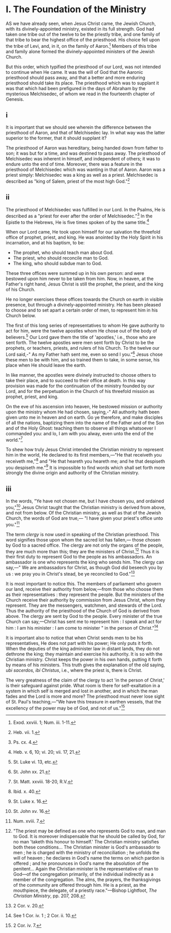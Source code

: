 # I. The Foundation of the Ministry

AS we have already seen, when Jesus Christ came, the Jewish Church, with its divinely-appointed ministry, existed in its full strength. God had taken one tribe out of the twelve to be the priestly tribe, and one family of that tribe to bear the highest office of the priesthood. His choice fell upon the tribe of Levi, and, in it, on the family of Aaron.[^1] Members of this tribe and family alone formed the divinely-appointed ministers of the Jewish Church.

But this order, which typified the priesthood of our Lord, was not intended to continue when He came. It was the will of God that the Aaronic priesthood should pass away, and that a better and more enduring priesthood should take its place. The priesthood which was to supplant it was that which had been prefigured in the days of Abraham by the mysterious Melchisedec, of whom we read in the fourteenth chapter of Genesis.

## i

It is important that we should see wherein the difference between the priesthood of Aaron, and that of Melchisedec lay. In what way was the latter superior to the former, that it should supplant it?

The priesthood of Aaron was hereditary, being handed down from father to son; it was but for a time, and was destined to pass away. The priesthood of Melchisedec was inherent in himself, and independent of others; it was to endure unto the end of time. Moreover, there was a feature in the priesthood of Melchisedec which was wanting in that of Aaron. Aaron was a priest simply: Melchisedec was a king as well as a priest. Melchisedec is described as "king of Salem, priest of the most high God."[^2]

## ii

The priesthood of Melchisedec was fulfilled in our Lord. In the Psalms, He is described as a "priest for ever after the order of Melchisedec."[^3] In the Epistle to the Hebrews, He is five times spoken of by the same title.[^4]

When our Lord came, He took upon himself for our salvation the threefold office of prophet, priest, and king. He was anointed by the Holy Spirit in his incarnation, and at his baptism, to be:

- The prophet, who should teach man about God.
- The priest, who should reconcile man to God.
- The king, who should subdue man to God.

These three offices were summed up in his own person: and were bestowed upon him never to be taken from him. Now, in heaven, at the Father's right hand, Jesus Christ is still the prophet, the priest, and the king of his Church.

He no longer exercises these offices towards the Church on earth in visible presence, but through a divinely-appointed ministry. He has been pleased to choose and to set apart a certain order of men, to represent him in his Church below.

The first of this long series of representatives to whom He gave authority to act for him, were the twelve apostles whom He chose out of the body of believers.[^5] Our Lord gave them the title of 'apostles,' i.e., those who are sent forth. The twelve apostles were men sent forth by Christ to be the prophets, or teachers, priests, and rulers of his Church. To the twelve our Lord said,-" As my Father hath sent me, even so send I you."[^6] Jesus chose these men to be with him, and so trained them to take, in some sense, his place when He should leave the earth.

In like manner, the apostles were divinely instructed to choose others to take their place, and to succeed to their office at death. In this way provision was made for the continuation of the ministry founded by our Lord, and for the perpetuation in the Church of his threefold mission as prophet, priest, and king.

On the eve of his ascension into heaven, He bestowed mission or authority upon the ministry whom He had chosen, saying,-" All authority hath been given unto me in heaven and on earth. Go ye therefore, and make disciples of all the nations, baptizing them into the name of the Father and of the Son and of the Holy Ghost: teaching them to observe all things whatsoever I commanded you: and lo, I am with you alway, even unto the end of the world."[^7]

To shew how truly Jesus Christ intended the Christian ministry to represent him in the world, He declared to its first members,—"He that receiveth you receiveth me,"[^8] and "He that heareth you heareth me; and he that despiseth you despiseth me."[^9] It is impossible to find words which shall set forth more strongly the divine origin and authority of the Christian ministry.

## iii

In the words, "Ye have not chosen me, but I have chosen you, and ordained you,"[^10] Jesus Christ taught that the Christian ministry is derived from above, and not from below. Of the Christian ministry, as well as that of the Jewish Church, the words of God are true,— "I have given your priest's office unto you."[^11]

The term *clergy* is now used in speaking of the Christian priesthood. This word signifies those upon whom the sacred lot has fallen,— those chosen by God to a sacred office. The clergy are not only the organs of the people, they are much more than this; they are the ministers of Christ.[^12] Thus it is their first duty to represent God to the people as his ambassadors. An ambassador is one who represents the king who sends him. The clergy can say,—" We are ambassadors for Christ, as though God did beseech you by us : we pray you in Christ's stead, be ye reconciled to God."[^13]

It is most important to notice this. The members of parliament who govern our land, receive their authority from below,—from those who choose them as their representatives : they represent the people. But the ministers of the Church receive their authority by commission from Jesus Christ, whom they represent. They are the messengers, watchmen, and stewards of the Lord. Thus the authority of the priesthood of the Church of God is derived from above. The clergy are sent by God to the people. Every minister of the true Church can say,—Christ has sent me to represent him : I speak and act for him : I am his minister : I am come to minister " in the person of Christ."[^14]

It is important also to notice that when Christ sends men to be his representatives, He does not part with his power; He only puts it forth. When the deputies of the king administer law in distant lands, they do not dethrone the king; they maintain and exercise his authority. It is so with the Christian ministry. Christ keeps the power in his own hands, putting it forth by means of his ministers. This truth gives the explanation of the old saying, *ubi sacerdos, ibi Christus*, i.e., where the priest is, there is Christ.

The very greatness of the claim of the clergy to act 'in the person of Christ,' is their safeguard against pride. What room is there for self-exaltation in a system in which self is merged and lost in another, and in which the man fades and the Lord is more and more? The priesthood must never lose sight of St. Paul's teaching,—"We have this treasure in earthen vessels, that the excellency of the power may be of God, and not of us."[^15]

[^1]: Exod. xxviii. 1; Num. iii. 1-11.
[^2]: Heb. vii. 1.
[^3]: Ps. cx. 4.
[^4]: Heb. v. 6, 10; vi. 20; vii. 17, 21.
[^5]: St. Luke vi. 13, etc.
[^6]: St. John xx. 21.
[^7]: St. Matt. xxviii. 18-20, R.V.
[^8]: Ibid. x. 40.
[^9]: St. Luke x. 16.
[^10]: St. John xv. 16.
[^11]: Num. xviii. 7.
[^12]: "The priest may be defined as one who represents God to man, and man to God. It is moreover indispensable that he should be called by God, for no man 'taketh this honour to himself.' The Christian ministry satisfies both these conditions... The Christian minister is God's ambassador to men ; he is charged with the ministry of reconciliation ; he unfolds the will of heaven ; he declares in God's name the terms on which pardon is offered ; and he pronounces in God's name the absolution of the penitent... Again the Christian minister is the representative of man to God—of the congregation primarily, of the individual indirectly as a member of the congregation. The alms, the prayers, the thanksgivings of the community are offered through him. He is a priest, as the mouthpiece, the delegate, of a priestly race."—Bishop Lightfoot, *The Christian Ministry*, pp. 207, 208.
[^13]: 2 Cor. v. 20.
[^14]: See 1 Cor. iv. 1 ; 2 Cor. ii. 10.
[^15]: 2 Cor. iv. 7.
